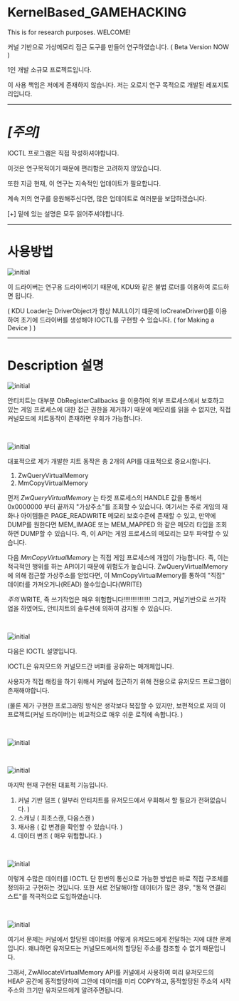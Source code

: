 # KernelBased_GAMEHACKING

This is for research purposes. WELCOME! 


커널 기반으로 가상메모리 접근 도구를 만들어 연구하였습니다. ( Beta Version NOW ) 

1인 개발 소규모 프로젝트입니다.

이 사용 책임은 저에게 존재하지 않습니다. 
저는 오로지 연구 목적으로 개발된 레포지토리입니다. 

---

# *[주의]*

IOCTL 프로그램은 직접 작성하셔야합니다. 

이것은 연구목적이기 때문에 편리함은 고려하지 않았습니다.

또한 지금 현재, 이 연구는 지속적인 업데이트가 필요합니다.

계속 저의 연구를 응원해주신다면, 많은 업데이트로 여러분을 보답하겠습니다.

[+] 밑에 있는 설명은 모두 읽어주셔야합니다.

---

# 사용방법 

![initial](https://github.com/lastime1650/KernelBased_GAMEHACKING/blob/main/Images/image.png)

이 드라이버는 연구용 드라이버이기 때문에, KDU와 같은 불법 로더를 이용하여 로드하면 됩니다.

( KDU Loader는 DriverObject가 항상 NULL이기 떄문에 IoCreateDriver()를 이용하여 초기에 드라이버를 생성해야 IOCTL를 구현할 수 있습니다. ( for Making a Device )  )

---


# Description 설명 

![initial](https://github.com/lastime1650/KernelBased_GAMEHACKING/blob/main/Images/1.PNG)

안티치트는 대부분 ObRegisterCallbacks 을 이용하여 외부 프로세스에서 보호하고 있는 게임 프로세스에 대한 접근 권한을 제거하기 때문에
메모리를 읽을 수 없지만, 직접 커널모드에 치트동작이 존재하면 우회가 가능합니다.

<br>

![initial](https://github.com/lastime1650/KernelBased_GAMEHACKING/blob/main/Images/2.PNG)

대표적으로 제가 개발한 치트 동작은 총 2개의 API를 대표적으로 중요시합니다.

1. ZwQueryVirtualMemory
2. MmCopyVirtualMemory

먼저 *ZwQueryVirtualMemory* 는 타겟 프로세스의 HANDLE 값을 통해서 0x0000000 부터 끝까지 "가상주소"를 조회할 수 있습니다.
여기서는 주로 게임의 재화나 아이템들은 PAGE_READWRITE 메모리 보호수준에 존재할 수 있고, 만약에 DUMP를 원한다면 MEM_IMAGE 또는 MEM_MAPPED 와 같은 메모리 타입을 조회하면 DUMP할 수 있습니다.
즉, 이 API는 게임 프로세스의 메모리는 모두 파악할 수 있습니다. 

다음 *MmCopyVirtualMemory* 는 직접 게임 프로세스에 개입이 가능합니다. 즉, 이는 적극적인 행위를 하는 API이기 때문에 위험도가 높습니다.
ZwQueryVirtualMemory에 의해 접근할 가상주소를 얻었다면, 이 MmCopyVirtualMemory를 통하여 "직잡" 데이터를 가져오거나(READ) 쓸수있습니다(WRITE)

*주의* WRITE, 즉 쓰기작업은 매우 위험합니다!!!!!!!!!!!!!!! 그리고, 커널기반으로 쓰기작업을 하였어도, 안티치트의 솔루션에 의하여 감지될 수 있습니다. 

<br>


![initial](https://github.com/lastime1650/KernelBased_GAMEHACKING/blob/main/Images/3.PNG)

다음은 IOCTL 설명입니다.

IOCTL은 유저모드와 커널모드간 버퍼를 공유하는 매개체입니다. 

사용자가 직접 해킹을 하기 위해서 커널에 접근하기 위해 전용으로 유저모드 프로그램이 존재해야합니다. 

(물론 제가 구현한 프로그래밍 방식은 생각보다 복잡할 수 있지만, 보편적으로 저의 이 프로젝트(커널 드라이버)는 비교적으로 매우 쉬운 로직에 속합니다. ) 

<br>


![initial](https://github.com/lastime1650/KernelBased_GAMEHACKING/blob/main/Images/4.PNG)



<br>


![initial](https://github.com/lastime1650/KernelBased_GAMEHACKING/blob/main/Images/5.PNG)

마지막 현재 구현된 대표적 기능입니다.

1. 커널 기반 덤프 ( 일부러 안티치트를 유저모드에서 우회해서 할 필요가 전혀없습니다. )
2. 스캐닝 ( 최초스캔, 다음스캔 )
3. 재사용 ( 값 변경을 확인할 수 있습니다. )
4. 데이터 변조 ( 매우 위험합니다. ) 

<br>

![initial](https://github.com/lastime1650/KernelBased_GAMEHACKING/blob/main/Images/6.PNG)

이렇게 수많은 데이터를 IOCTL 단 한번의 통신으로 가능한 방법은 바로 직접 구조체를 정의하고 구현하는 것입니다. 
또한 서로 전달해야할 데이터가 많은 경우, "동적 연결리스트"를 적극적으로 도입하였습니다. 

<br>

![initial](https://github.com/lastime1650/KernelBased_GAMEHACKING/blob/main/Images/7.PNG)

여기서 문제는 커널에서 할당된 데이터를 어떻게 유저모드에게 전달하는 지에 대한 문제입니다.
왜냐하면 유저모드는 커널모드에서의 할당된 주소를 참조할 수 없기 때문입니다.

그래서, ZwAllocateVirtualMemory API를 커널에서 사용하여 미리 유저모드의 HEAP 공간에 동적할당하여 그안에 데이터를 미리 COPY하고,
동적할당된 주소의 시작주소와 크기만 유저모드에게 알려주면됩니다.
